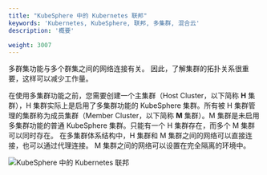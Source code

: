```yaml
---
title: "KubeSphere 中的 Kubernetes 联邦"
keywords: 'Kubernetes, KubeSphere, 联邦, 多集群, 混合云'
description: '概要'

weight: 3007
---
```


多群集功能与多个群集之间的网络连接有关。 因此，了解集群的拓扑关系很重要，这样可以减少工作量。

在使用多集群功能之前，您需要创建一个主集群（Host Cluster，以下简称 **H** 集群），H 集群实际上是启用了多集群功能的 KubeSphere 集群。所有被 H 集群管理的集群称为成员集群（Member Cluster，以下简称 **M** 集群）。M 集群是未启用多集群功能的普通 KubeSphere 集群。只能有一个 H 集群存在，而多个 M 集群可以同时存在。 在多集群体系结构中，H 集群和 M 集群之间的网络可以直接连接，也可以通过代理连接。 M 集群之间的网络可以设置在完全隔离的环境中。

![KubeSphere 中的 Kubernetes 联邦](https://ap3.qingstor.com/kubesphere-website/docs/20200907232319.png)
